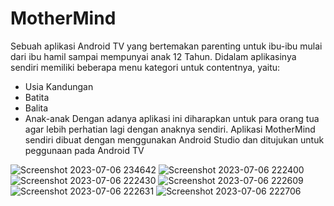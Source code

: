 # MotherMind 


  Sebuah aplikasi Android TV yang bertemakan parenting untuk ibu-ibu mulai dari ibu hamil sampai mempunyai anak 12 Tahun. Didalam aplikasinya sendiri memiliki beberapa menu kategori untuk contentnya, yaitu:
- Usia Kandungan
- Batita
- Balita
- Anak-anak
Dengan adanya aplikasi ini diharapkan untuk para orang tua agar lebih perhatian lagi dengan anaknya sendiri.
Aplikasi MotherMind sendiri dibuat dengan menggunakan Android Studio dan ditujukan untuk peggunaan pada Android TV



![Screenshot 2023-07-06 234642](https://github.com/AddiiiSN/MotherMind/assets/115928747/bea6c7ac-428d-42b7-be5a-0740e87d2939)
![Screenshot 2023-07-06 222400](https://github.com/AddiiiSN/MotherMind/assets/115928747/5711de6a-f02a-4829-aa84-0545a1607b5b)
![Screenshot 2023-07-06 222430](https://github.com/AddiiiSN/MotherMind/assets/115928747/1df57882-212f-42e2-b7e9-206f365bf50b)
![Screenshot 2023-07-06 222609](https://github.com/AddiiiSN/MotherMind/assets/115928747/0e86dd22-c13a-457b-9205-78f3a1e916e6)
![Screenshot 2023-07-06 222631](https://github.com/AddiiiSN/MotherMind/assets/115928747/1f231726-44ec-4457-b003-b13bec4f0f97)
![Screenshot 2023-07-06 222706](https://github.com/AddiiiSN/MotherMind/assets/115928747/0f0c7a96-53b1-4395-b0ba-c8f11583904d)

